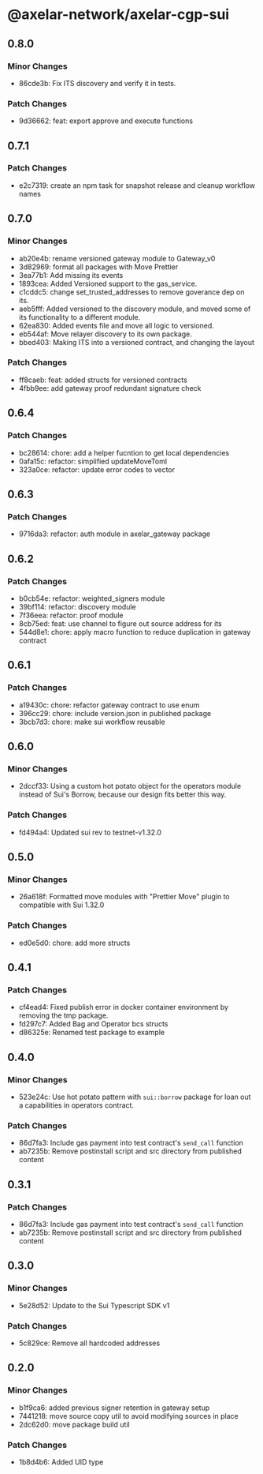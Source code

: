 # @axelar-network/axelar-cgp-sui

## 0.8.0

### Minor Changes

-   86cde3b: Fix ITS discovery and verify it in tests.

### Patch Changes

-   9d36662: feat: export approve and execute functions

## 0.7.1

### Patch Changes

-   e2c7319: create an npm task for snapshot release and cleanup workflow names

## 0.7.0

### Minor Changes

-   ab20e4b: rename versioned gateway module to Gateway_v0
-   3d82969: format all packages with Move Prettier
-   3ea77b1: Add missing its events
-   1893cea: Added Versioned support to the gas_service.
-   c1cddc5: change set_trusted_addresses to remove goverance dep on its.
-   aeb5fff: Added versioned to the discovery module, and moved some of its functionality to a different module.
-   62ea830: Added events file and move all logic to versioned.
-   eb544af: Move relayer discovery to its own package.
-   bbed403: Making ITS into a versioned contract, and changing the layout

### Patch Changes

-   ff8caeb: feat: added structs for versioned contracts
-   4fbb9ee: add gateway proof redundant signature check

## 0.6.4

### Patch Changes

-   bc28614: chore: add a helper fucntion to get local dependencies
-   0afa15c: refactor: simplified updateMoveToml
-   323a0ce: refactor: update error codes to vector<u8>

## 0.6.3

### Patch Changes

-   9716da3: refactor: auth module in axelar_gateway package

## 0.6.2

### Patch Changes

-   b0cb54e: refactor: weighted_signers module
-   39bf114: refactor: discovery module
-   7f36eea: refactor: proof module
-   8cb75ed: feat: use channel to figure out source address for its
-   544d8e1: chore: apply macro function to reduce duplication in gateway contract

## 0.6.1

### Patch Changes

-   a19430c: chore: refactor gateway contract to use enum
-   396cc29: chore: include version.json in published package
-   3bcb7d3: chore: make sui workflow reusable

## 0.6.0

### Minor Changes

-   2dccf33: Using a custom hot potato object for the operators module instead of Sui's Borrow, because our design fits better this way.

### Patch Changes

-   fd494a4: Updated sui rev to testnet-v1.32.0

## 0.5.0

### Minor Changes

-   26a618f: Formatted move modules with "Prettier Move" plugin to compatible with Sui 1.32.0

### Patch Changes

-   ed0e5d0: chore: add more structs

## 0.4.1

### Patch Changes

-   cf4ead4: Fixed publish error in docker container environment by removing the tmp package.
-   fd297c7: Added Bag and Operator bcs structs
-   d86325e: Renamed test package to example

## 0.4.0

### Minor Changes

-   523e24c: Use hot potato pattern with `sui::borrow` package for loan out a capabilities in operators contract.

### Patch Changes

-   86d7fa3: Include gas payment into test contract's `send_call` function
-   ab7235b: Remove postinstall script and src directory from published content

## 0.3.1

### Patch Changes

-   86d7fa3: Include gas payment into test contract's `send_call` function
-   ab7235b: Remove postinstall script and src directory from published content

## 0.3.0

### Minor Changes

-   5e28d52: Update to the Sui Typescript SDK v1

### Patch Changes

-   5c829ce: Remove all hardcoded addresses

## 0.2.0

### Minor Changes

-   b1f9ca6: added previous signer retention in gateway setup
-   7441218: move source copy util to avoid modifying sources in place
-   2dc62d0: move package build util

### Patch Changes

-   1b8d4b6: Added UID type
